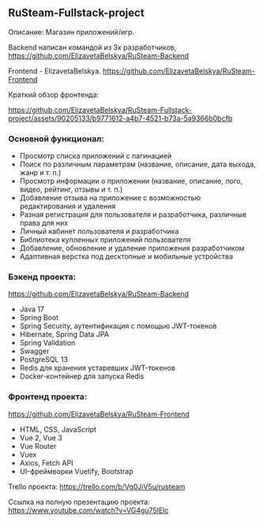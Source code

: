 ## RuSteam-Fullstack-project
Описание:
Магазин приложений/игр. 

Backend написан командой из 3х разработчиков, https://github.com/ElizavetaBelskya/RuSteam-Backend

Frontend - ElizavetaBelskya. https://github.com/ElizavetaBelskya/RuSteam-Frontend

Краткий обзор фронтенда:

https://github.com/ElizavetaBelskya/RuSteam-Fullstack-project/assets/90205133/b9771612-a4b7-4521-b73a-5a9366b0bcfb


### Основной функционал:
- Просмотр списка приложений с пагинацией
- Поиск по различным параметрам (название, описание, дата выхода, жанр и т. п.)
- Просмотр информации о приложении (название, описание, лого, видео, рейтинг, отзывы и т. п.)
- Добавление отзыва на приложение с возможностью редактирования и удаления
- Разная регистрация для пользователя и разработчика, различные права для них
- Личный кабинет пользователя и разработчика
- Библиотека купленных приложений пользователя
- Добавление, обновление и удаление приложения разработчиком
- Адаптивная верстка под десктопные и мобильные устройства
  
### Бэкенд проекта: 
https://github.com/ElizavetaBelskya/RuSteam-Backend

- Java 17
- Spring Boot 
- Spring Security, аутентификация с помощью JWT-токенов
- Hibernate, Spring Data JPA
- Spring Validation
- Swagger
- PostgreSQL 13
- Redis для хранения устаревших JWT-токенов
- Docker-контейнер для запуска Redis
  
### Фронтенд проекта: 
https://github.com/ElizavetaBelskya/RuSteam-Frontend

- HTML, CSS, JavaScript
- Vue 2, Vue 3
- Vue Router
- Vuex
- Axios, Fetch API
- UI-фреймворки Vuetify, Bootstrap

Trello проекта: https://trello.com/b/Vg0JiV5u/rusteam

Ссылка на полную презентацию проекта: https://www.youtube.com/watch?v=VG4gu75IElc

